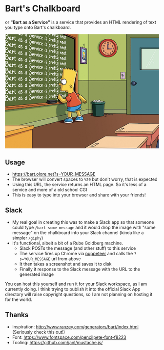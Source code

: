 # Bart's Chalkboard
or **"Bart as a Service"** is a service that provides an HTML rendering of text you type onto Bart's chalkboard.

!["Bart as a Service" written on Bart's chalkboard](./public/bart-as-a-service.png)

## Usage
 * https://bart.olore.net?s=YOUR_MESSAGE 
 * The browser will convert spaces to `%20` but don't worry, that is expected
 * Using this URL, the service returns an HTML page. So it's less of a service and more of a old school CGI
 * This is easy to type into your browser and share with your friends!

## Slack
 * My real goal in creating this was to make a Slack app so that someone could type `/bart some message` and it would drop the image with "some message" on the chalkboard into your Slack channel (kinda like a simpler `/giphy`)
 * It's functional, albeit a bit of a Rube Goldberg machine.
   * Slack POSTs the message (and other stuff) to this service
   * The service fires up Chrome via [puppeteer](https://github.com/puppeteer/puppeteer/) and calls the `?s=YOUR_MESSAGE` url from above
   * It then takes a screenshot and saves it to disk
   * Finally it response to the Slack message with the URL to the generated image

You can host this yourself and run it for your Slack workspace, as I am currently doing. I think trying to publish it into the official Slack App directory will raise copyright questions, so I am not planning on hosting it for the world.

## Thanks
* Inspiration: http://www.ranzey.com/generators/bart/index.html (Seriously check this out!)
* Font: https://www.fontspace.com/pencilpete-font-f8223
* Tooling: https://github.com/janl/mustache.js/